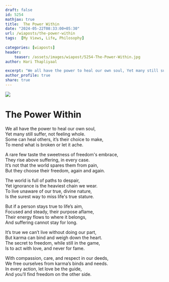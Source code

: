 ```yaml
---
draft: false
id: 5254 
mathjax: true        
title:  The Power Within          
date: "2024-05-22T08:33:00+05:30"        
url: /wiaposts/the-power-within        
tags:  [My Views, Life, Philosophy]         
        
categories: [wiaposts] 
header:        
    teaser: /assets/images/wiapost/5254-The-Power-Within.jpg        
author: Hari Thapliyaal        

excerpt: "We all have the power to heal our own soul, Yet many still suffer, not feeling whole. Some can heal others, it’s their choice to make, To mend what is broken or let it ache. A rare few taste the"
author_profile: true        
share: true        
---
```

![](/assets/images/wiapost/5254-The-Power-Within.jpg)   
   
# The Power Within    
   
We all have the power to heal our own soul,  
Yet many still suffer, not feeling whole.  
Some can heal others, it’s their choice to make,  
To mend what is broken or let it ache.

A rare few taste the sweetness of freedom's embrace,  
They rise above suffering, in every case.  
It’s not that the world spares them from pain,  
But they choose their freedom, again and again.

The world is full of paths to despair,  
Yet ignorance is the heaviest chain we wear.  
To live unaware of our true, divine nature,  
Is the surest way to miss life's true stature.

But if a person stays true to life’s aim,  
Focused and steady, their purpose aflame,  
Their energy flows to where it belongs,  
And suffering cannot stay for long.

It’s true we can’t live without doing our part,  
But karma can bind and weigh down the heart.  
The secret to freedom, while still in the game,  
Is to act with love, and never for fame.

With compassion, care, and respect in our deeds,  
We free ourselves from karma’s binds and needs.  
In every action, let love be the guide,  
And you’ll find freedom on the other side.

